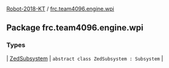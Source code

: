 [Robot-2018-KT](../index.md) / [frc.team4096.engine.wpi](./index.md)

## Package frc.team4096.engine.wpi

### Types

| [ZedSubsystem](-zed-subsystem/index.md) | `abstract class ZedSubsystem : Subsystem` |

